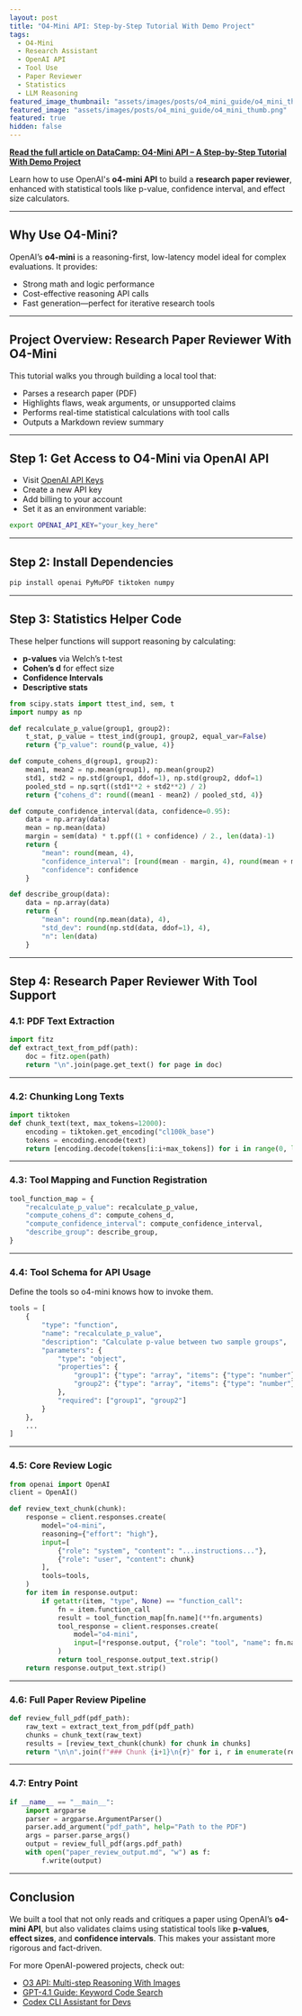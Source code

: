 ```yaml
---
layout: post
title: "O4-Mini API: Step-by-Step Tutorial With Demo Project"
tags:
  - O4-Mini
  - Research Assistant
  - OpenAI API
  - Tool Use
  - Paper Reviewer
  - Statistics
  - LLM Reasoning
featured_image_thumbnail: "assets/images/posts/o4_mini_guide/o4_mini_thumb.png"
featured_image: "assets/images/posts/o4_mini_guide/o4_mini_thumb.png"
featured: true
hidden: false
---
```


**[Read the full article on DataCamp: O4-Mini API – A Step-by-Step Tutorial With Demo Project](https://www.datacamp.com/tutorial/o4-mini-api)**

Learn how to use OpenAI's **o4-mini API** to build a **research paper reviewer**, enhanced with statistical tools like p-value, confidence interval, and effect size calculators.

---

## Why Use O4-Mini?

OpenAI’s **o4-mini** is a reasoning-first, low-latency model ideal for complex evaluations. It provides:

- Strong math and logic performance
- Cost-effective reasoning API calls
- Fast generation—perfect for iterative research tools

---

## Project Overview: Research Paper Reviewer With O4-Mini

This tutorial walks you through building a local tool that:

- Parses a research paper (PDF)
- Highlights flaws, weak arguments, or unsupported claims
- Performs real-time statistical calculations with tool calls
- Outputs a Markdown review summary

---

## Step 1: Get Access to O4-Mini via OpenAI API

- Visit [OpenAI API Keys](https://platform.openai.com/account/api-keys)
- Create a new API key
- Add billing to your account
- Set it as an environment variable:

```bash
export OPENAI_API_KEY="your_key_here"
```

---

## Step 2: Install Dependencies

```bash
pip install openai PyMuPDF tiktoken numpy
```

---

## Step 3: Statistics Helper Code

These helper functions will support reasoning by calculating:

- **p-values** via Welch’s t-test
- **Cohen’s d** for effect size
- **Confidence Intervals**
- **Descriptive stats**

```python
from scipy.stats import ttest_ind, sem, t
import numpy as np

def recalculate_p_value(group1, group2):
    t_stat, p_value = ttest_ind(group1, group2, equal_var=False)
    return {"p_value": round(p_value, 4)}

def compute_cohens_d(group1, group2):
    mean1, mean2 = np.mean(group1), np.mean(group2)
    std1, std2 = np.std(group1, ddof=1), np.std(group2, ddof=1)
    pooled_std = np.sqrt((std1**2 + std2**2) / 2)
    return {"cohens_d": round((mean1 - mean2) / pooled_std, 4)}

def compute_confidence_interval(data, confidence=0.95):
    data = np.array(data)
    mean = np.mean(data)
    margin = sem(data) * t.ppf((1 + confidence) / 2., len(data)-1)
    return {
        "mean": round(mean, 4),
        "confidence_interval": [round(mean - margin, 4), round(mean + margin, 4)],
        "confidence": confidence
    }

def describe_group(data):
    data = np.array(data)
    return {
        "mean": round(np.mean(data), 4),
        "std_dev": round(np.std(data, ddof=1), 4),
        "n": len(data)
    }
```

---

## Step 4: Research Paper Reviewer With Tool Support

### 4.1: PDF Text Extraction

```python
import fitz
def extract_text_from_pdf(path):
    doc = fitz.open(path)
    return "\n".join(page.get_text() for page in doc)
```

---

### 4.2: Chunking Long Texts

```python
import tiktoken
def chunk_text(text, max_tokens=12000):
    encoding = tiktoken.get_encoding("cl100k_base")
    tokens = encoding.encode(text)
    return [encoding.decode(tokens[i:i+max_tokens]) for i in range(0, len(tokens), max_tokens)]
```

---

### 4.3: Tool Mapping and Function Registration

```python
tool_function_map = {
    "recalculate_p_value": recalculate_p_value,
    "compute_cohens_d": compute_cohens_d,
    "compute_confidence_interval": compute_confidence_interval,
    "describe_group": describe_group,
}
```

---

### 4.4: Tool Schema for API Usage

Define the tools so o4-mini knows how to invoke them.

```python
tools = [
    {
        "type": "function",
        "name": "recalculate_p_value",
        "description": "Calculate p-value between two sample groups",
        "parameters": {
            "type": "object",
            "properties": {
                "group1": {"type": "array", "items": {"type": "number"}},
                "group2": {"type": "array", "items": {"type": "number"}}
            },
            "required": ["group1", "group2"]
        }
    },
    ...
]
```

---

### 4.5: Core Review Logic

```python
from openai import OpenAI
client = OpenAI()

def review_text_chunk(chunk):
    response = client.responses.create(
        model="o4-mini",
        reasoning={"effort": "high"},
        input=[
            {"role": "system", "content": "...instructions..."},
            {"role": "user", "content": chunk}
        ],
        tools=tools,
    )
    for item in response.output:
        if getattr(item, "type", None) == "function_call":
            fn = item.function_call
            result = tool_function_map[fn.name](**fn.arguments)
            tool_response = client.responses.create(
                model="o4-mini",
                input=[*response.output, {"role": "tool", "name": fn.name, "content": str(result)}]
            )
            return tool_response.output_text.strip()
    return response.output_text.strip()
```

---

### 4.6: Full Paper Review Pipeline

```python
def review_full_pdf(pdf_path):
    raw_text = extract_text_from_pdf(pdf_path)
    chunks = chunk_text(raw_text)
    results = [review_text_chunk(chunk) for chunk in chunks]
    return "\n\n".join(f"### Chunk {i+1}\n{r}" for i, r in enumerate(results))
```

---

### 4.7: Entry Point

```python
if __name__ == "__main__":
    import argparse
    parser = argparse.ArgumentParser()
    parser.add_argument("pdf_path", help="Path to the PDF")
    args = parser.parse_args()
    output = review_full_pdf(args.pdf_path)
    with open("paper_review_output.md", "w") as f:
        f.write(output)
```

---

## Conclusion

We built a tool that not only reads and critiques a paper using OpenAI’s **o4-mini API**, but also validates claims using statistical tools like **p-values**, **effect sizes**, and **confidence intervals**. This makes your assistant more rigorous and fact-driven.

For more OpenAI-powered projects, check out:

- [O3 API: Multi-step Reasoning With Images](https://www.datacamp.com/tutorial/o3-api)
- [GPT-4.1 Guide: Keyword Code Search](https://www.datacamp.com/tutorial/gpt-4.1)
- [Codex CLI Assistant for Devs](https://www.datacamp.com/tutorial/codex-cli)

